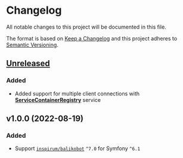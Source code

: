 # Changelog

All notable changes to this project will be documented in this file.

The format is based on [Keep a Changelog](http://keepachangelog.com/en/1.0.0/)
and this project adheres to [Semantic Versioning](http://semver.org/spec/v2.0.0.html).


## [Unreleased](https://github.com/inspirum/balikobot-php-symfony/compare/v1.0.0...master)
### Added
- Added support for multiple client connections with [**ServiceContainerRegistry**](https://github.com/inspirum/balikobot-php/blob/master/src/Service/Registry/ServiceContainerRegistry.php) service


## v1.0.0 (2022-08-19)
### Added
- Support [`inspirum/balikobot`](https://github.com/inspirum/balikobot-php) `^7.0` for Symfony `^6.1`
